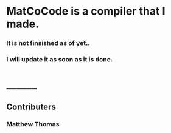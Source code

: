 # MatCoCode is a compiler that I made.
### It is not finsished as of yet..
### I will update it as soon as it is done.

# ______

## Contributers 
### Matthew Thomas
